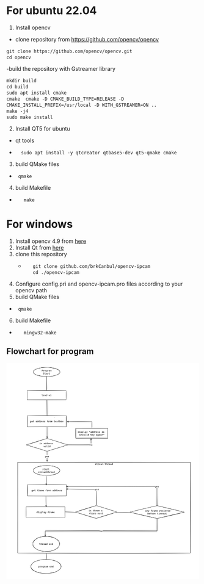 # For ubuntu 22.04
1. Install opencv
- clone repository from https://github.com/opencv/opencv
```shell
git clone https://github.com/opencv/opencv.git
cd opencv
```
-build the repository with Gstreamer library
```shell
mkdir build
cd build
sudo apt install cmake
cmake  cmake -D CMAKE_BUILD_TYPE=RELEASE -D CMAKE_INSTALL_PREFIX=/usr/local -D WITH_GSTREAMER=ON ..
make -j4
sudo make install
```
2. Install QT5 for ubuntu
  - qt tools
  - ```shell
      sudo apt install -y qtcreator qtbase5-dev qt5-qmake cmake
    ```
3. build QMake files
  -  ```shell
      qmake
      ```
4. build Makefile
  - ```shell
       make
      ```
# For windows
1. Install opencv 4.9   from [here](https://opencv.org/releases/)
2. Install Qt from [here](https://www.qt.io/download)
3. clone this repository
   - ```shell
        git clone github.com/brkCanbul/opencv-ipcam
        cd ./opencv-ipcam
        ```
4. Configure config.pri and opencv-ipcam.pro files according to your opencv path
5. build QMake files
  -  ```shell
      qmake
      ```
6. build Makefile
  - ```shell
       mingw32-make
      ```


## Flowchart for program
![alt text](./flowchart-opencv-ipcam.png)